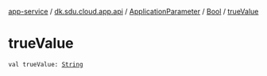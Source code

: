[app-service](../../../index.md) / [dk.sdu.cloud.app.api](../../index.md) / [ApplicationParameter](../index.md) / [Bool](index.md) / [trueValue](./true-value.md)

# trueValue

`val trueValue: `[`String`](https://kotlinlang.org/api/latest/jvm/stdlib/kotlin/-string/index.html)